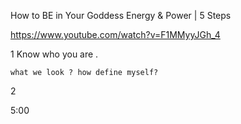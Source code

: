 

How to BE in Your Goddess Energy & Power | 5 Steps

https://www.youtube.com/watch?v=F1MMyyJGh_4


1 Know who you are .
  
    what we look ? how define myself?
2 


5:00


